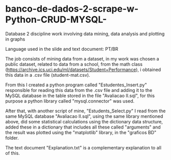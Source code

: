 # banco-de-dados-2-scrape-w-Python-CRUD-MYSQL-
Database 2 discipline work involving data mining, data analysis and plotting in graphs

Language used in the slide and text document: PT/BR

The job consists of mining data from a dataset, in my work was chosen a public dataset, related to data from a school, from the math class (https://archive.ics.uci.edu/ml/datasets/Student+Performance), i obtained this data in a .csv file (student-mat.csv).

From this I created a python program called "Estudentes_Insert.py" responsible for reading this data from the .csv file and adding it to the MySQL database in the table stored in the file "Avaliacao II.sql", for this purpose a python library called "mysql.connector" was used.

After that, with another script of mine, "Estudents_Select.py" I read from the same MySQL database "Avaliacao II.sql", using the same library mentioned above, did some statistical calculations using the dictionary data structure, added these in a dictionary that includes all these called "arguments" and the result was plotted using the "matplotlib" library, in the "graficos BD" folder.

The text document "Explanation.txt" is a complementary explanation to all of this.

